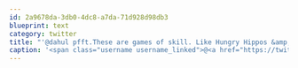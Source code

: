 ```yaml
---
id: 2a9678da-3db0-4dc8-a7da-71d928d98db3
blueprint: text
category: twitter
title: "'@dahul pfft.These are games of skill. Like Hungry Hippos &amp; Sorry. You'd have to practice a lot before coming."
caption: '<span class="username username_linked">@<a href="https://twitter.com/dahul" title="Darren Hull (dahul)">dahul</a></span> pfft.These are games of skill. Like Hungry Hippos &amp; Sorry. You''d have to practice a lot before coming.'
---
```

